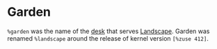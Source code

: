 # Garden

`%garden` was the name of the [desk](desk) that serves [Landscape](landscape). Garden was renamed `%landscape` around the release of kernel version `[%zuse 412]`.
